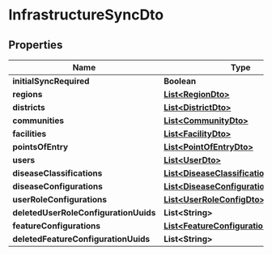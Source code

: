 # InfrastructureSyncDto

## Properties

| Name                                  | Type                                                                                    | Description | Notes      |
| ------------------------------------- | --------------------------------------------------------------------------------------- | ----------- | ---------- |
| **initialSyncRequired**               | **Boolean**                                                                             |             | [optional] |
| **regions**                           | [**List&lt;RegionDto&gt;**](RegionDto.md)                                               |             | [optional] |
| **districts**                         | [**List&lt;DistrictDto&gt;**](DistrictDto.md)                                           |             | [optional] |
| **communities**                       | [**List&lt;CommunityDto&gt;**](CommunityDto.md)                                         |             | [optional] |
| **facilities**                        | [**List&lt;FacilityDto&gt;**](FacilityDto.md)                                           |             | [optional] |
| **pointsOfEntry**                     | [**List&lt;PointOfEntryDto&gt;**](PointOfEntryDto.md)                                   |             | [optional] |
| **users**                             | [**List&lt;UserDto&gt;**](UserDto.md)                                                   |             | [optional] |
| **diseaseClassifications**            | [**List&lt;DiseaseClassificationCriteriaDto&gt;**](DiseaseClassificationCriteriaDto.md) |             | [optional] |
| **diseaseConfigurations**             | [**List&lt;DiseaseConfigurationDto&gt;**](DiseaseConfigurationDto.md)                   |             | [optional] |
| **userRoleConfigurations**            | [**List&lt;UserRoleConfigDto&gt;**](UserRoleConfigDto.md)                               |             | [optional] |
| **deletedUserRoleConfigurationUuids** | **List&lt;String&gt;**                                                                  |             | [optional] |
| **featureConfigurations**             | [**List&lt;FeatureConfigurationDto&gt;**](FeatureConfigurationDto.md)                   |             | [optional] |
| **deletedFeatureConfigurationUuids**  | **List&lt;String&gt;**                                                                  |             | [optional] |
